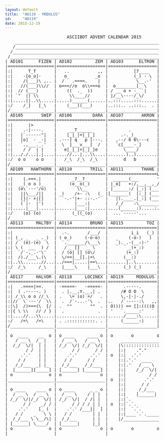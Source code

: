 ```yaml
---
layout: default
title:  "AD119 - MODULUS"
id:     "AD119"
date: 2015-12-19
---
```

<pre>
                        ASCIIBOT ADVENT CALENDAR 2015                           
    ________________________________________________________________________    
   /________________________________________________________________________\   
  /__________________________________________________________________________\  
 /____________________________________________________________________________\ 
| AD101      FIZEN | AD102         ZEM | AD103      ELTRON | AD104        NEUF |
|==================|===================|===================|===================|
|:|      T_T       |   ..           ,, |          [7____   |       _   _  .  |:|
|:|    -[o_o]-     |   o_          _o  |          (_) - \  | .-.   .'-'.  `. |:|
|:|    /(___)\ ,.. |  /   .====.    |  |           \__.-'  |    ) ( p q )   )|:|
|:|   //(___)\\//  | o===//o  o\\===o  |  o________[_ \    |   (   ) - (   / |:|
|:|  // (___)      |    ((  ._  ))     | / __ o + -_ `|    |    `-)\___/(-'  |:|
|:| `"  || \\      |     \\____//      | |/__\----/_\/     |     / |#  | \   |:|
|:|.....||..\\.....|.....)______(......|..:::.....:::......|....(`.\___/,')..|:|
|:/    /_]   [_\   |    (___)(___)     |..:::.. ..:::..  . |     /__) (__\   \:|
|/_________________|___________________|___________________|__________________\|
| AD105       SWIP | AD106        DARA | AD107       AKRON | AD108    CLAXTOID |
|==================|===================|===================|===================|
|:|      |>        |                   |                   |      __L_       |:|
|:|    .-|----.    |     __T______     |        .          |     [b_b ]      |:|
|:|   |`------"|   |    [_|_|=|_|_]    |     .-._)_        |       )(  ,-.   |:|
|:|   [o]  - _-|   | .---] q   p [---. |   ,--/ 6 6\---c   | o   ./ +\'   o  |:|
|:|   `.,___._.'   |  \  ]___v___[  /  |   `c[____-_]      |  `-' \__/       |:|
|:|    / /  | |    |   e[_|_|=|_|_]e   |      \____/       |      //\\       |:|
|:|..././...|.|....|....//...|...\\....|.......)..)........|....._\\.\\_.....|:|
|:/  o o    o o    |   /_\  /_\  /_\   |      d   b        |    /_o/ \o_\    \:|
|/_________________|___________________|___________________|__________________\|
| AD109   HAWTHORN | AD110       TRILL | AD111       THANE | AD112     FLITHER |
|==================|===================|===================L===================|
|:|    |.===.|     |      _7__7_       |  ______(___       '_,__,__,__,__,__,|:|
|:|   _( o o )_    |     (o__o(_)      | |_o]   +:/,__,__,_/  .---Y-Y--.  o/ |:|
|:|  (o\`---'/o)   |        \\__       | |______:/ [_:] (___o || (ovo) ||o/_ |:|
|:|   ||\___/||    | _)    /+- :\   (_ |[_______(  [:_] (___o ||-()_()-|| o/ |:|
|:|   []|- +|[]    |  `-.-'|+- ::-.-'  |   |).____.[_:] (___o |/__"_"__\|o/  |:|
|:|   (`|-  |')    |       |___:|      |   /_/    :\____________/    :\__(   |:|
|:|.....|___|......|.......|___:|......|....(______:).....:....(______:).....|:|
|:/    (o) (o)     |      (_((_(o)     |  ...`-----'...      ...`-----'...   \:|
|/_________________|___________________|______________________________________\|
| AD113     MALTBY | AD114       BRUNO | AD115         TOZ | AD116      JOVE |:|
|==================|===================|===================|=================|:|
|:|                |  .-.       /___/  |         i_i   (_) |      .___.      |:|
|:| (_, _   _ ._)  | ( o_)     (-o-o)  |   _    (-o-)   )  |    Y_/-_-\_Y    |:|
|:| /  (e)-(e)  \  |  `._______/\___\  |   _)._.-(__:)-'   |    ._\___/_.    |:|
|:| \ (  ___  ) /  |   / _ []  `_ \    |        _(+_:)     |     /)`+'(\     |:|
|:|  `/`-,_.-'\'   |  / (o| [] (o\/    |       (+_:)       |   _//|x==|\\_   |:|
|:|  /)./___\.(\   |  \/==|__[].|=\    |      (__:)        |   // /|_|\ \\   |:|
|:|..\\.......//...|../===|.....|==\...|.......|..\........|...../_/ \_\.....|:|
|:/  /_\     /_\   |  |____\    |___\  |      (_) (_)      |    /_|   |_\    \:|
|/_________________|___________________|___________________|__________________\|
| AD117     HALVOR | AD118     LOCINEX | AD119     MODULUS |                   |
|==================|===================|===================| o ____     _  _ o |
|:|   .====|==.    | -==+==-   -==+==- |      .-----.      |  / __ \   / ][ \  |
|:|  ( .-----. )   |  . |.__,Y.__,| .  |     /# O O  \     | /_/  \/| / /  \ \ |
|:| /_\\ o o //_\  | .   \= (o) =/   . |     \,-|-|-./     |      / / | |  | | |
|:|//  \`---'/  \\ |  .  /`-...-'\  .  |..   /`-----:\   ,,|    .'.'  | |  | | |
|:|\]  /)===(\  [/ | .  ""       ""  . | O)))) == []:((((O |   / /    | |  | | |
|:|{ \ \\   // / } |  .             .  | '   `._____:'   ` |  /_/___  \ \  / | |
|:|....//...\\.....|...................|....../____:\......| [______]  \_][_/  |
|:/   /=\   /=\    | . .:::::::::::. . |     (______:)     | o               o |
|/_________________|___________________|___________________|___________________|
|                  |                   |                                       |
| o  ____    __  o | o ____     ____ o | o       o         o         o       o |
|   / __ \  /_ |   |  / __ \   / __ \  |     _____________________________     |
|  /_/  \/|  | |   | /_/  \/| /_/  \/| |    |\:::::::::::::::::::::::::::/|    |
|       / /  | |   |      / /      / / |    |:|    ."."          ".".   | |    |
|     .'.'   | |   |    .'.'     .'.'  | o  |:|  .'.'              `.`. | |  o |
|    / /     | |   |   / /      / /    |    |:|.'.'  ____     ______ `.`| |    |
|   /_/___  _| |_  |  /_/___   /_/___  |    |:|.'   / __ \   |  ____]  `| |    |
|  [______][_____] | [______] [______] |    |:|    /_/  \/|  |_|        | |    |
| o              o | o               o |    |:|         / /  | |___     | |    |
|__________________|___________________| o  |:|       .'.'   |____ \    | |  o |
|                  |                   |    |:|      / /      _   \ \   | |    |
| o ____    ____ o | o ____      _ _ o |    |:|     /_/___   \ \__/\|   | |    |
|  / __ \  / __ \  |  / __ \    / | |  |    |:|    [______|   \____/    | |    |
| /_/  \/|/_/  \/| | /_/  \/|  / /| |  |    |:|`.                     .'| |    |
|      / /    _/ / |      / / / / | |  | o  |:|`.`.                 .'.'| |  o |
|    .'.'    [_ (  |    .'.' /___||  ] |    |:|  `.`.             .'.'  | |    |
|   / /    _   \ \ |   / /        | |  |    |:|____`.`._________.'.'____| |    |
|  /_/___ \ \__/\| |  /_/___      | |  |    |/___________________________\|    |
| [______| \____/  | [______|     |_|  |                                       |
| o              o | o               o | o       o         o         o       o |
|__________________|___________________|_______________________________________|
</pre>
